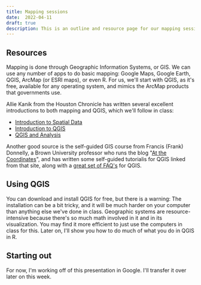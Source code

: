 ```yaml
---
title: Mapping sessions 
date:  2022-04-11
draft: true
description: This is an outline and resource page for our mapping sessions. I'm making it instead of a textbook chapter because our textbook format is a little difficult for this. It will contain links to examples.
--- 
```


## Resources

Mapping is done through Geographic Information Systems, or GIS. We can use any number of apps to do basic mapping: Google Maps, Google Earth, QGIS, ArcMap (or ESRI maps), or even R. For us, we'll start with QGIS, as it's free, available for any operating system, and mimics the ArcMap products that governments use. 

Allie Kanik from the Houston Chronicle has written several excellent introductions to both mapping and QGIS, which we'll follow in class: 

* [Introduction to Spatial Data](https://docs.google.com/document/d/1RQa1SoCTSXt4M-NC93U93vScXxn79sWzqJsDVKmqtPQ/edit#heading=h.b56ghjle2ufi)
* [Introduction to QGIS](https://docs.google.com/document/d/1IuPyht3HhYzQNggURBXedp4O4jF6f_lyRoZV10sKrus/edit)
* [QGIS and Analysis](https://docs.google.com/document/d/1LCjMGMst95GeBnMx-dmVQ66-XiaCB3uz6NrZzluYNMk/edit)

Another good source is the self-guided GIS course from Francis (Frank) Donnelly, a Brown University professor who runs the blog "[At the Coordinates](https://atcoordinates.info/)", and has written some self-guided tutorialis for QGIS linked from that site, along with a [great set of FAQ's](https://library.brown.edu/create/gis/wp-content/uploads/sites/87/2021/08/qgis_faqs.pdf) for QGIS.  

## Using QGIS

You can download and install QGIS for free, but there is a warning: The installation can be a bit tricky, and it will be much harder on your computer than anything else we've done in class. Geographic systems are resource-intensive because there's so much math involved in it and in its visualization. You may find it more efficient to just use the computers in class for this. Later on, I'll show you how to do much of what you do in QGIS in R.

## Starting out

For now, I'm working off of this presentation in Google. I'll transfer it over later on this week. 
